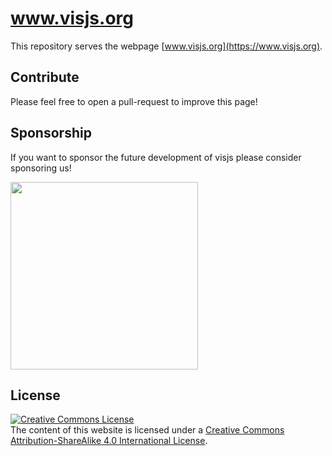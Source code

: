 # www.visjs.org

This repository serves the webpage [www.visjs.org](https://www.visjs.org).

## Contribute

Please feel free to open a pull-request to improve this page!

## Sponsorship

If you want to sponsor the future development of visjs please consider sponsoring us!

<a href="https://opencollective.com/visjs/donate" target="_blank">
  <img src="https://opencollective.com/visjs/donate/button@2x.png?color=blue" width=300 />
</a>

## License

<a rel="license" href="http://creativecommons.org/licenses/by-sa/4.0/"><img alt="Creative Commons License" style="border-width:0" src="https://i.creativecommons.org/l/by-sa/4.0/88x31.png" /></a><br />The content of this website is licensed under a <a rel="license" href="http://creativecommons.org/licenses/by-sa/4.0/">Creative Commons Attribution-ShareAlike 4.0 International License</a>.
